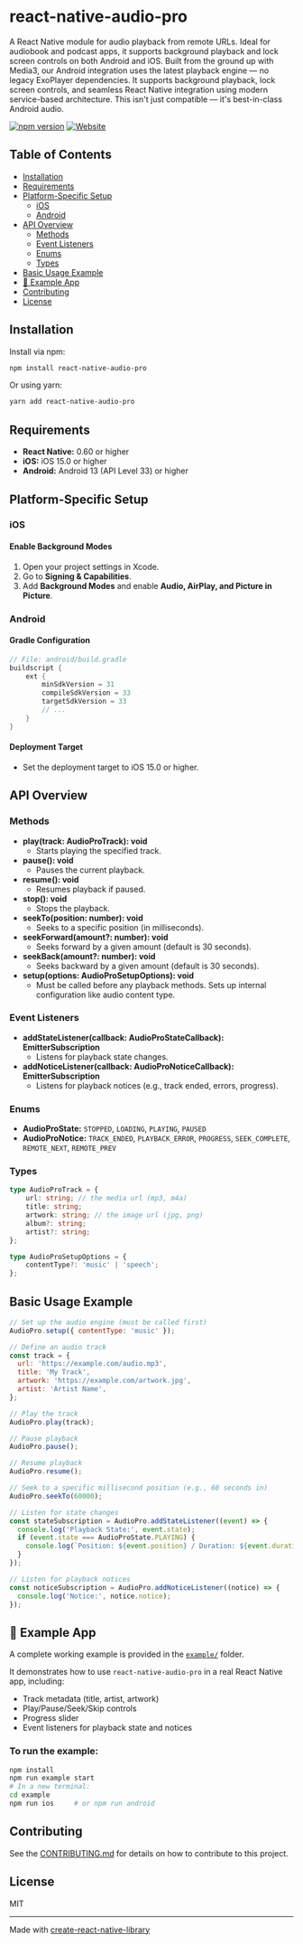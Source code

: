 # react-native-audio-pro

A React Native module for audio playback from remote URLs. Ideal for audiobook and podcast apps, it supports background playback and lock screen controls on both Android and iOS. Built from the ground up with Media3, our Android integration uses the latest playback engine — no legacy ExoPlayer dependencies. It supports background playback, lock screen controls, and seamless React Native integration using modern service-based architecture. This isn't just compatible — it's best-in-class Android audio.

[![npm version](https://img.shields.io/npm/v/react-native-audio-pro)](https://www.npmjs.com/package/react-native-audio-pro)
[![Website](https://img.shields.io/badge/Website-rnap.dev-blue?logo=react)](https://rnap.dev)

## Table of Contents

- [Installation](#installation)
- [Requirements](#requirements)
- [Platform-Specific Setup](#platform-specific-setup)
  - [iOS](#ios)
  - [Android](#android)
- [API Overview](#api-overview)
  - [Methods](#methods)
  - [Event Listeners](#event-listeners)
  - [Enums](#enums)
  - [Types](#types)
- [Basic Usage Example](#basic-usage-example)
- [📱 Example App](#-example-app)
- [Contributing](#contributing)
- [License](#license)

## Installation

Install via npm:

```bash
npm install react-native-audio-pro
```

Or using yarn:

```bash
yarn add react-native-audio-pro
```

## Requirements

- **React Native:** 0.60 or higher
- **iOS:** iOS 15.0 or higher
- **Android:** Android 13 (API Level 33) or higher

## Platform-Specific Setup

### iOS

#### Enable Background Modes

1. Open your project settings in Xcode.
2. Go to **Signing & Capabilities**.
3. Add **Background Modes** and enable **Audio, AirPlay, and Picture in Picture**.

### Android

#### Gradle Configuration

```gradle
// File: android/build.gradle
buildscript {
    ext {
        minSdkVersion = 31
        compileSdkVersion = 33
        targetSdkVersion = 33
        // ...
    }
}
```

#### Deployment Target

- Set the deployment target to iOS 15.0 or higher.

## API Overview

### Methods

- **play(track: AudioProTrack): void**
  - Starts playing the specified track.
- **pause(): void**
  - Pauses the current playback.
- **resume(): void**
  - Resumes playback if paused.
- **stop(): void**
  - Stops the playback.
- **seekTo(position: number): void**
  - Seeks to a specific position (in milliseconds).
- **seekForward(amount?: number): void**
  - Seeks forward by a given amount (default is 30 seconds).
- **seekBack(amount?: number): void**
  - Seeks backward by a given amount (default is 30 seconds).
- **setup(options: AudioProSetupOptions): void**
  - Must be called before any playback methods. Sets up internal configuration like audio content type.

### Event Listeners

- **addStateListener(callback: AudioProStateCallback): EmitterSubscription**
  - Listens for playback state changes.
- **addNoticeListener(callback: AudioProNoticeCallback): EmitterSubscription**
  - Listens for playback notices (e.g., track ended, errors, progress).

### Enums

- **AudioProState:** `STOPPED`, `LOADING`, `PLAYING`, `PAUSED`
- **AudioProNotice:** `TRACK_ENDED`, `PLAYBACK_ERROR`, `PROGRESS`, `SEEK_COMPLETE`, `REMOTE_NEXT`, `REMOTE_PREV`

### Types

```typescript
type AudioProTrack = {
    url: string; // the media url (mp3, m4a)
    title: string;
    artwork: string; // the image url (jpg, png)
    album?: string;
    artist?: string;
};

type AudioProSetupOptions = {
    contentType?: 'music' | 'speech';
};
```

## Basic Usage Example

```javascript
// Set up the audio engine (must be called first)
AudioPro.setup({ contentType: 'music' });

// Define an audio track
const track = {
  url: 'https://example.com/audio.mp3',
  title: 'My Track',
  artwork: 'https://example.com/artwork.jpg',
  artist: 'Artist Name',
};

// Play the track
AudioPro.play(track);

// Pause playback
AudioPro.pause();

// Resume playback
AudioPro.resume();

// Seek to a specific millisecond position (e.g., 60 seconds in)
AudioPro.seekTo(60000);

// Listen for state changes
const stateSubscription = AudioPro.addStateListener((event) => {
  console.log('Playback State:', event.state);
  if (event.state === AudioProState.PLAYING) {
    console.log(`Position: ${event.position} / Duration: ${event.duration}`);
  }
});

// Listen for playback notices
const noticeSubscription = AudioPro.addNoticeListener((notice) => {
  console.log('Notice:', notice.notice);
});
```

## 📱 Example App

A complete working example is provided in the [`example/`](./example) folder.

It demonstrates how to use `react-native-audio-pro` in a real React Native app, including:

- Track metadata (title, artist, artwork)
- Play/Pause/Seek/Skip controls
- Progress slider
- Event listeners for playback state and notices

### To run the example:

```bash
npm install
npm run example start
# In a new terminal:
cd example
npm run ios     # or npm run android
```

## Contributing

See the [CONTRIBUTING.md](CONTRIBUTING.md) for details on how to contribute to this project.

## License

MIT

---

Made with [create-react-native-library](https://github.com/callstack/react-native-builder-bob)
